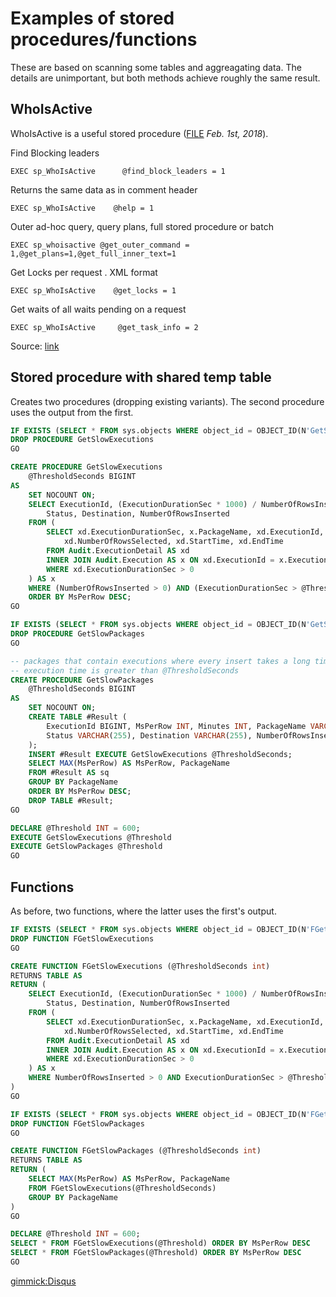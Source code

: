 # Examples of stored procedures/functions

These are based on scanning some tables and aggreagating data. The details are unimportant, but both methods achieve roughly the same result.

## WhoIsActive

WhoIsActive is a useful stored procedure ([FILE](whoisactive.zip) _Feb. 1st, 2018_).

Find Blocking leaders

    EXEC sp_WhoIsActive      @find_block_leaders = 1

Returns the same data as in comment header

    EXEC sp_WhoIsActive    @help = 1

Outer ad-hoc query, query plans, full stored procedure or batch

    EXEC sp_whoisactive @get_outer_command = 1,@get_plans=1,@get_full_inner_text=1

Get Locks per request . XML format

    EXEC sp_WhoIsActive    @get_locks = 1

Get waits of all waits pending on a request

    EXEC sp_WhoIsActive     @get_task_info = 2


Source: [link](https://www.sqlserver-dba.com/2015/09/sp_whoisactive-utility-for-sql-server-troubleshooting.html)

## Stored procedure with shared temp table

Creates two procedures (dropping existing variants). The second procedure uses the output from the first.

```sql
IF EXISTS (SELECT * FROM sys.objects WHERE object_id = OBJECT_ID(N'GetSlowExecutions') AND type IN ( N'P', N'PC' ))
DROP PROCEDURE GetSlowExecutions
GO

CREATE PROCEDURE GetSlowExecutions
	@ThresholdSeconds BIGINT   
AS   
    SET NOCOUNT ON;  
	SELECT ExecutionId, (ExecutionDurationSec * 1000) / NumberOfRowsInserted AS MsPerRow, ExecutionDurationSec / 60 AS Minutes, PackageName, 
		Status, Destination, NumberOfRowsInserted	
	FROM (
		SELECT xd.ExecutionDurationSec, x.PackageName, xd.ExecutionId, xd.Status, xd.Destination, xd.NumberOfRowsInserted, 
			xd.NumberOfRowsSelected, xd.StartTime, xd.EndTime
		FROM Audit.ExecutionDetail AS xd 
		INNER JOIN Audit.Execution AS x ON xd.ExecutionId = x.ExecutionId
		WHERE xd.ExecutionDurationSec > 0
	) AS x
	WHERE (NumberOfRowsInserted > 0) AND (ExecutionDurationSec > @ThresholdSeconds)
	ORDER BY MsPerRow DESC;
GO

IF EXISTS (SELECT * FROM sys.objects WHERE object_id = OBJECT_ID(N'GetSlowPackages') AND type IN ( N'P', N'PC' ))
DROP PROCEDURE GetSlowPackages
GO

-- packages that contain executions where every insert takes a long time and the overall 
-- execution time is greater than @ThresholdSeconds
CREATE PROCEDURE GetSlowPackages
	@ThresholdSeconds BIGINT   
AS   
    SET NOCOUNT ON;  
	CREATE TABLE #Result (
		ExecutionId BIGINT, MsPerRow INT, Minutes INT, PackageName VARCHAR(255),
		Status VARCHAR(255), Destination VARCHAR(255), NumberOfRowsInserted INT
	);
	INSERT #Result EXECUTE GetSlowExecutions @ThresholdSeconds;
	SELECT MAX(MsPerRow) AS MsPerRow, PackageName
	FROM #Result AS sq
	GROUP BY PackageName
	ORDER BY MsPerRow DESC;
	DROP TABLE #Result;
GO

DECLARE @Threshold INT = 600;
EXECUTE GetSlowExecutions @Threshold
EXECUTE GetSlowPackages @Threshold
GO
```

## Functions

As before, two functions, where the latter uses the first's output.

```sql
IF EXISTS (SELECT * FROM sys.objects WHERE object_id = OBJECT_ID(N'FGetSlowExecutions') AND type = N'IF')
DROP FUNCTION FGetSlowExecutions
GO

CREATE FUNCTION FGetSlowExecutions (@ThresholdSeconds int)
RETURNS TABLE AS
RETURN (
	SELECT ExecutionId, (ExecutionDurationSec * 1000) / NumberOfRowsInserted AS MsPerRow, ExecutionDurationSec / 60 AS Minutes, PackageName, 
		Status, Destination, NumberOfRowsInserted	
	FROM (
		SELECT xd.ExecutionDurationSec, x.PackageName, xd.ExecutionId, xd.Status, xd.Destination, xd.NumberOfRowsInserted, 
			xd.NumberOfRowsSelected, xd.StartTime, xd.EndTime
		FROM Audit.ExecutionDetail AS xd 
		INNER JOIN Audit.Execution AS x ON xd.ExecutionId = x.ExecutionId
		WHERE xd.ExecutionDurationSec > 0
	) AS x
	WHERE NumberOfRowsInserted > 0 AND ExecutionDurationSec > @ThresholdSeconds
)
GO

IF EXISTS (SELECT * FROM sys.objects WHERE object_id = OBJECT_ID(N'FGetSlowPackages') AND type = N'IF')
DROP FUNCTION FGetSlowPackages
GO

CREATE FUNCTION FGetSlowPackages (@ThresholdSeconds int)
RETURNS TABLE AS
RETURN (
	SELECT MAX(MsPerRow) AS MsPerRow, PackageName
	FROM FGetSlowExecutions(@ThresholdSeconds)
	GROUP BY PackageName
)
GO

DECLARE @Threshold INT = 600;
SELECT * FROM FGetSlowExecutions(@Threshold) ORDER BY MsPerRow DESC
SELECT * FROM FGetSlowPackages(@Threshold) ORDER BY MsPerRow DESC
GO
```

[gimmick:Disqus](swissarmyronin-github-io)